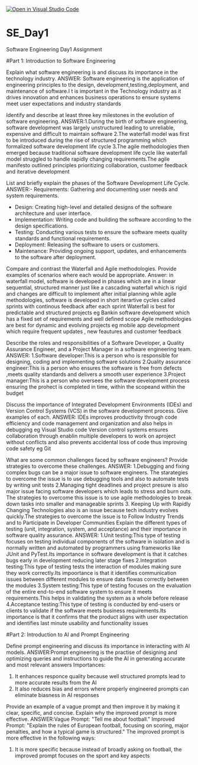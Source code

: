 [![Open in Visual Studio Code](https://classroom.github.com/assets/open-in-vscode-2e0aaae1b6195c2367325f4f02e2d04e9abb55f0b24a779b69b11b9e10269abc.svg)](https://classroom.github.com/online_ide?assignment_repo_id=18364286&assignment_repo_type=AssignmentRepo)
# SE_Day1
Software Engineering Day1 Assignment

#Part 1: Introduction to Software Engineering

Explain what software engineering is and discuss its importance in the technology industry.
ANSWER: Software engineering is the application of engineering principles to the design, development,testing,deployment, and maintenance of software.I t is important in the Technology industry as it drives innovation and enhances business operations to ensure systems meet user expectations and industry standards 

Identify and describe at least three key milestones in the evolution of software engineering.
ANSWER:1.During the birth of software engineering, software development was largely unstructured leading to unreliable, expensive and difficult to maintain software
2.The waterfall model was first to be introduced during the rise of structured programming which formalized software development life cycle 
3.The agile methodologies then emerged because traditional software development life cycle like waterfall model struggled to handle rapidly changing requirements.The agile manifesto outlined principles prioritizing collaboration, customer feedback and iterative development

List and briefly explain the phases of the Software Development Life Cycle.
ANSWER:- Requirements: Gathering and documenting user needs and system requirements.
  - Design: Creating high-level and detailed designs of the software architecture and user interface.
  - Implementation: Writing code and building the software according to the design specifications.
  - Testing: Conducting various tests to ensure the software meets quality standards and functional requirements.
  - Deployment: Releasing the software to users or customers.
  - Maintenance: Providing ongoing support, updates, and enhancements to the software after deployment.



Compare and contrast the Waterfall and Agile methodologies. Provide examples of scenarios where each would be appropriate.
Answer: in waterfall model, software is developed in phases which are in a linear sequential, structured manner just like a cascading waterfall which is rigid and changes are difficult to implement after initial planning while agile methodologies, software is developed in short iterartive cycles called sprints with continous feedback after each sprint 
Waterfall is best for predictable and structured projects eg Bankin software development which has a fixed set of requirements and well defined scope
Agile methodologies are best for dynamic and evolving projects eg mobile app development which require frequent updates , new feautures and customer feedback 

Describe the roles and responsibilities of a Software Developer, a Quality Assurance Engineer, and a Project Manager in a software engineering team.
ANSWER: 1.Software developer:This is a person who is responsible for designing, coding and implementing software solutions
2.Quality assurance engineer:This is a person who ensures the software is free from defects ,meets quality standards and delivers a smooth user experience 
3.Project manager:This is a person who oversees the software development process ensuring the prohect is completed in time, within the scopeand within the budget

Discuss the importance of Integrated Development Environments (IDEs) and Version Control Systems (VCS) in the software development process. Give examples of each.
 ANSWER: IDEs improves productivity through code efficiency and code management and organization and also helps in debugging eg Visual Studio code
Version control systems ensures collaboration through enablin multiple developers to work on aproject without conflicts and also prevents accidental loss of code thus improving code safety eg Git

What are some common challenges faced by software engineers? Provide strategies to overcome these challenges.
ANSWER: 1.Debugging and fixing complex bugs can be a major issue to software engineers. The starategies to overcome the issue is to use debugging tools and also to automate tests by writing unit tests
2.Managing tight deadlines and project presure is also major issue facing software developers which leads to stress and burn outs. The strategies to overcome this issue is to use agile methodologies to break down tasks into smaller and manageable sprints 
3. Keeping Up with Rapidly Changing Technologies also is an issue because tech industry evolves quickly.The strategies to overcome the issue is to Follow Industry Trends and to Participate in Developer Communities
Explain the different types of testing (unit, integration, system, and acceptance) and their importance in software quality assurance.
 ANSWER: 1.Unit testing:This type of testing focuses on testing individual components of the software in isolation and is normally written and automated by programmers using frameworks like JUnit and PyTest.Its importance in software development is that it catches bugs early in development reducing later stage fixes
2.Integration testing:This type of testing tests the interaction of modules making sure they work correctly.Its impoortance is that it identifies communication issues between different modules to ensure data flowas correctly between the modules
3.System testing:This type of testing focuses on the evaluation of the entire end-to-end software system to ensure it meets requirements.This helps in validating the system as a whole before release
4.Acceptance testing:This type of testing is conducted by end-users or clients to validate if the software meets business requirements.Its importance is that it confirms that the product aligns with user expectation and identifies last minute usability and functionality issues 

#Part 2: Introduction to AI and Prompt Engineering


Define prompt engineering and discuss its importance in interacting with AI models.
ANSWER:Prompt engineering is the practise of designing and optimizing queries and instructions to guide the AI in generating accurate and most relevant answers
Importances:
1. It enhances responce quality because well structured prompts lead to more accurate results from the AI
2. It also reduces bias and errors where properly engineered prompts can eliminate biasness in AI responses

Provide an example of a vague prompt and then improve it by making it clear, specific, and concise. Explain why the improved prompt is more effective.
ANSWER:Vague Prompt:
"Tell me about football."
Improved Prompt:
"Explain the rules of European football, focusing on scoring, major penalties, and how a typical game is structured."
The improved prompt is more effective in the following ways:
1. It is more specific because instead of broadly asking on football, the improved prompt focuses on the sport and key aspects

